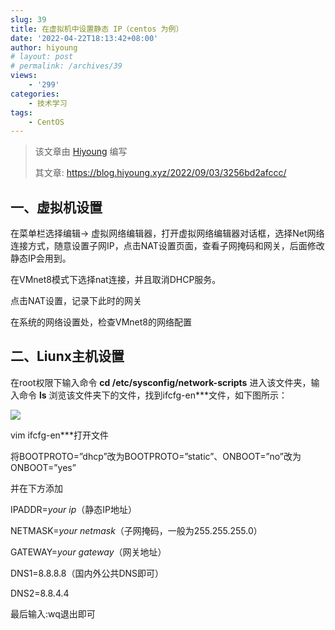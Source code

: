 ```yaml
---
slug: 39
title: 在虚拟机中设置静态 IP（centos 为例）
date: '2022-04-22T18:13:42+08:00'
author: hiyoung
# layout: post
# permalink: /archives/39
views:
    - '299'
categories:
    - 技术学习
tags:
    - CentOS
---
```


> 该文章由 [Hiyoung](https://blog.hiyoung.xyz/) 编写
> 
> 其文章: <https://blog.hiyoung.xyz/2022/09/03/3256bd2afccc/>

## 一、虚拟机设置

在菜单栏选择编辑→ 虚拟网络编辑器，打开虚拟网络编辑器对话框，选择Net网络连接方式，随意设置子网IP，点击NAT设置页面，查看子网掩码和网关，后面修改静态IP会用到。

在VMnet8模式下选择nat连接，并且取消DHCP服务。

点击NAT设置，记录下此时的网关

在系统的网络设置处，检查VMnet8的网络配置

## 二、Liunx主机设置

在root权限下输入命令 **cd /etc/sysconfig/network-scripts** 进入该文件夹，输入命令 **ls** 浏览该文件夹下的文件，找到ifcfg-en\*\*\*文件，如下图所示：

![](https://cdn.jsdelivr.net/gh/hiyoung3937/img_hiyoung@master/bolg/%E8%AE%BE%E7%BD%AE%E9%9D%99%E6%80%81IP_5.1dtjdfu2j734.jpg)

vim ifcfg-en\*\*\*打开文件

将BOOTPROTO=”dhcp”改为BOOTPROTO=”static”、ONBOOT=”no”改为ONBOOT=”yes”

并在下方添加

IPADDR=*your ip*（静态IP地址）

NETMASK=*your netmask*（子网掩码，一般为255.255.255.0）

GATEWAY=*your gateway*（网关地址）

DNS1=8.8.8.8（国内外公共DNS即可）

DNS2=8.8.4.4

最后输入:wq退出即可